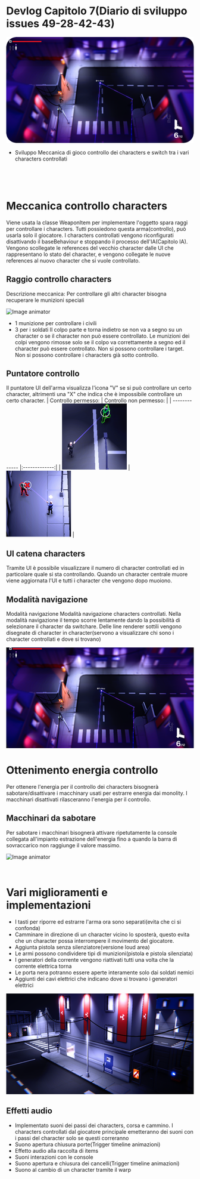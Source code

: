 # Devlog Capitolo 7(Diario di sviluppo issues 49-28-42-43)
![Image animator](cover.png)

- Sviluppo Meccanica di gioco controllo dei characters e switch tra i vari characters controllati
<p>&nbsp;</p>
<p>&nbsp;</p>

# Meccanica controllo characters
Viene usata la classe WeaponItem per implementare l'oggetto spara raggi per controllare i characters.
Tutti possiedono questa arma(controllo), può usarla solo il giocatore.
I characters controllati vengono riconfigurati disattivando il baseBehaviour e stoppando il processo dell'IA(Capitolo IA). Vengono scollegate le references del vecchio character dalle UI che rappresentano lo stato del character, e vengono collegate le nuove references al nuovo character che si vuole controllato.

## Raggio controllo characters
Descrizione meccanica:
Per controllare gli altri character bisogna recuperare le munizioni speciali

![Image animator](control.gif)


- 1 munizione per controllare i civili
- 3 per i soldati
Il colpo parte e torna indietro se non va a segno su un character o se il character non può essere controllato.
Le munizioni dei colpi vengono rimosse solo se il colpo va correttamente a segno ed il character può essere controllato.
Non si possono controllare i target.
Non si possono controllare i characters già sotto controllo.

## Puntatore controllo
Il puntatore UI dell'arma visualizza l'icona "V" se si può controllare un certo character, altrimenti una "X" che indica che è impossibile controllare un certo character.
| Controllo permesso: | Controllo non permesso: |
| ------------- |:-------------:|
| ![Image animator](controlOkay.png) | ![Image animator](controlNotOkay.png) |

## UI catena characters
Tramite UI è possibile visualizzare il numero di character controllati ed in particolare quale si sta controllando.
Quando un character centrale muore viene aggiornata l'UI e tutti i character che vengono dopo muoiono.

## Modalità navigazione
Modalità navigazione
Modalità navigazione characters controllati. Nella modalità navigazione il tempo scorre lentamente dando la possibilità di selezionare il character da switchare. Delle line renderer sottili vengono disegnate di character in character(servono a visualizzare chi sono i character controllati e dove si trovano)

![Image animator](warp.png)


# Ottenimento energia controllo
Per ottenere l'energia per il controllo dei characters bisognerà sabotare/disattivare i macchinary usati per estrarre energia dai monolity. I macchinari disattivati rilasceranno l'energia per il controllo.

## Macchinari da sabotare
Per sabotare i macchinari bisognerà attivare ripetutamente la console collegata all'impianto estrazione dell'energia fino a quando la barra di sovraccarico non raggiunge il valore massimo.

![Image animator](machinery.gif)

<p>&nbsp;</p>



# Vari miglioramenti e implementazioni
- I tasti per riporre ed estrarre l'arma ora sono separati(evita che ci si confonda)
- Camminare in direzione di un character vicino lo sposterà, questo evita che un character possa interrompere il movimento del giocatore.
- Aggiunta pistola senza silenziatore(versione loud area)
- Le armi possono condividere tipi di munizioni(pistola e pistola silenziata)
- I generatori della corrente vengono riattivati tutti una volta che la corrente elettrica torna
- Le porta nera potranno essere aperte interamente solo dai soldati nemici
- Aggiunti dei cavi elettrici che indicano dove si trovano i generatori elettrici

![Image animator](cables.png)


## Effetti audio
- Implementato suoni dei passi dei characters, corsa e cammino. I characters controllati dal giocatore principale emetteranno dei suoni con i passi del character solo se questi correranno
- Suono apertura chiusura porte(Trigger timeline animazioni)
- Effetto audio alla raccolta di items
- Suoni interazioni con le console
- Suono apertura e chiusura dei cancelli(Trigger timeline animazioni)
- Suono al cambio di un character tramite il warp
